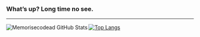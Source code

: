 ### What’s up? Long time no see.
---
<img align="left" alt ="Memorisecodead GitHub Stats" src = "https://github-readme-stats.vercel.app/api?username=memorisecodead&border_color=true&theme=dark" />

[![Top Langs](https://github-readme-stats.vercel.app/api/top-langs/?username=memorisecodead&hide_progress=true)](https://github.com/anuraghazra/github-readme-stats)
